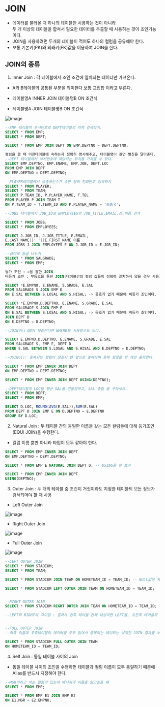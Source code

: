 # JOIN
- 데이터를 불러올 때 하나의 테이블만 사용하는 것이 아니라<br> 두 개 이상의 테이블을 합쳐서 필요한 데이터를 추출할 때 사용하는 것이 조인기능이다.
- JOIN을 사용하려면 두개의 테이블이 적어도 하나의 컬럼을 공유해야 한다.
- 보통 기본키(PK)와 외래키(FK)값을 이용하여 JOIN을 한다.

## JOIN의 종류
1. Inner Join : 각 테이블에서 조인 조건에 일치되는 데이터만 가져온다.
  - A와 B테이블의 공통된 부분을 의미한다 보통 교집합 이라고 부른다.

  - 테이블명A INNER JOIN 테이블명B ON 조건식

  - 테이블명A JOIN 테이블명B ON 조건식


![image](https://github.com/to7485/DBMS1900/assets/54658614/ec1e1ec4-6182-4476-ac97-cd9917c57002)

```SQL
--EMP 테이블의 부서번호로 DEPT테이블의 지역 검색하기.
SELECT * FROM EMP;
SELECT * FROM DEPT;

SELECT * FROM EMP JOIN DEPT ON EMP.DEPTNO = DEPT.DEPTNO;

컬럼을 쓸 때 어떤테이블에 속하는지 정확히 명시해주고, 테이블명이 길면 별칭을 달아준다.
--DEPT 테이블에서 부서번호에 해당하는 위치를 가져올 수 있다.
SELECT EMP.DEPTNO, EMP.ENAME, EMP.JOB, DEPT.LOC
FROM EMP JOIN DEPT
ON EMP.DEPTNO = DEPT.DEPTNO;

--PLAYER테이블에서 송종국선수가 속한 팀의 전화번호 검색하기
SELECT * FROM PLAYER;
SELECT * FROM TEAM;
SELECT P.TEAM_ID, P.PLAYER_NAME, T.TEL
FROM PLAYER P JOIN TEAM T
ON P.TEAM_ID = T.TEAM_ID AND P.PLAYER_NAME = '송종국';

--JOBS 테이블에서 JOB_ID로 EMPLOYEES의 JOB_TITLE,EMAIL,성,이름 검색

SELECT * FROM JOBS;
SELECT * FROM EMPLOYEES;

SELECT J.JOB_ID, J.JOB_TITLE, E.EMAIL,
E.LAST_NAME||' '||E.FIRST_NAME 이름
FROM JOBS J JOIN EMPLOYEES E ON J.JOB_ID = E.JOB_ID;

--급여로 등급 나누기
SELECT * FROM SALGRADE;
SELECT * FROM EMP;

등가 조인 : =을 통한 JOIN
비등가 조인 : 부등호를 통한 JOIN(테이블간의 컬럼 값들이 정확히 일치하지 않을 경우 사용)

SELECT *E.EMPNO, E.ENAME, S.GRADE, E.SAL
FROM SALGRADE S JOIN EMP E
ON E.SAL BETWEEN S.LOSAL AND S.HISAL; -> 등호가 없기 때문에 비등가 조인이다.

SELECT *E.EMPNO,D.DEPTNO, E.ENAME, S.GRADE, E.SAL
FROM SALGRADE S JOIN EMP E
ON E.SAL BETWEEN S.LOSAL AND S.HISAL; -> 등호가 없기 때문에 비등가 조인이다.
JOIN DEPT D
ON E.DEPTNO = D.DEPTNO;

--JOIN이나 ON이 헷갈린다면 WHERE을 사용할수도 있다.

SELECT E.EMPNO,D.DEPTNO, E.ENAME, S.GRADE, E.SAL
FROM SALGRADE S, EMP E, DEPT D
WHERE E.SAL BETWEEN S.LOSAL AND S.HISAL AND E.DEPTNO = D.DEPTNO;

--USING(): 중복되는 컬럼이 생길시 맨 앞으로 출력하며 중복 컬럼을 한 개만 출력한다.

SELECT * FROM EMP INNER JOIN DEPT
ON EMP.DEPTNO = DEPT.DEPTNO;

SELECT * FROM EMP INNER JOIN DEPT USING(DEPTNO);

--DEPT테이블의 LOC별 평균 SAL를 반올림하고, SAL 총합 을 구하세요.
SELECT * FROM DEPT;
SELECT * FROM EMP;

SELECT D.LOC, ROUND(AVG(E.SAL)),SUM(E.SAL)
FROM DEPT D JOIN EMP E ON D.DEPTNO = E.DEPTNO
GROUP BY D.LOC;

```

2. Natural Join :  두 테이블 간의 동일한 이름을 갖는 모든 컬럼들에 대해 등가조인(EQUI JOIN)을 수행한다.
  - 컬럼 이름 뿐만 아니라 타입이 모두 같아야 한다.

```SQL
SELECT * FROM EMP INNER JOIN DEPT
ON EMP.DEPTNO = DEPT.DEPTNO;

SELECT * FROM EMP E NATURAL JOIN DEPT D; -- USING을 쓴 효과

SELECT * FROM EMP INNER JOIN DEPT
USING(DEPTNO);

```

3. Outer Join : 두 개의 테이블 중 조건이 거짓이라도 지정한 테이블의 모든 정보가 검색되어야 할 때 사용
  - Left Outer Join

![image](https://github.com/to7485/DBMS1900/assets/54658614/5f54020a-c31d-4fb8-b82c-47cd10b81c24)

  - Right Outer Join

![image](https://github.com/to7485/DBMS1900/assets/54658614/93f6ebb6-c570-4cd7-9293-9d59941c3ec0)

  - Full Outer Join

![image](https://github.com/to7485/DBMS1900/assets/54658614/7ddb1ec8-98af-4db9-8411-89ce92c08032)

  
```SQL
--LEFT OUTER JOIN
SELECT * FROM STADIUM;
SELECT * FROM TEAM;

SELECT * FROM STADIUM JOIN TEAM ON HOMETEAM_ID = TEAM_ID; -- NULL값은 제외하고 검색이 된다.

SELECT * FROM STADIUM LEFT OUTER JOIN TEAM ON HOMETEAM_ID = TEAM_ID;


--RIGHT OUTER JOIN
SELECT * FROM STADIUM RIGHT OUTER JOIN TEAM ON HOMETEAM_ID = TEAM_ID;

--LEFT와 RIGHT의 차이점 : 결과가 왼쪽 테이블 전체 대상이면 LEFT를, 오른족 테이블의 전체 데이터가 대상이라면 RIGHT를 사용한다.


--FULL OUTER JOIN
--죄측 이블과 우측테이블의 데이터를 모두 읽어서 중복되는 데이터는 삭제한 JOIN 결과를 보여준다.

SELECT * FROM STADIUM FULL OUTER JOIN TEAM
ON HOMETEAM_ID = TEAM_ID;
```

4. Self Join : 동일 테이블 사이의 Join
  - 동일 테이블 사이의 조인을 수행하면 테이블과 컬럼 이름이 모두 동일하기 때문에 Alias를 반드시 지정해야 한다.

```SQL
--MGR이라고 하는 컬럼이 있는데 매니저의 이름을 알고싶을 때
SELECT * FROM EMP;

SELECT * FROM EMP E1 JOIN EMP E2
ON E1.MGR = E2.EMPNO;

```












